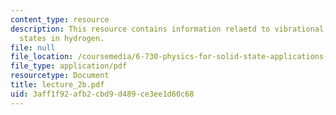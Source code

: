 ```yaml
---
content_type: resource
description: This resource contains information relaetd to vibrational and rotational
  states in hydrogen.
file: null
file_location: /coursemedia/6-730-physics-for-solid-state-applications-spring-2003/3aff1f92afb2cbd9d489ce3ee1d60c68_lecture_2b.pdf
file_type: application/pdf
resourcetype: Document
title: lecture_2b.pdf
uid: 3aff1f92-afb2-cbd9-d489-ce3ee1d60c68
---
```

